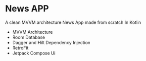 <h1>News APP</h1>
<p> A clean MVVM architecture News App made from scratch In Kotlin </p>
<ul>
  <li>MVVM Architecture</li>
  <li>Room Database</li>
  <li>Dagger and Hilt Dependency Injection</li>
  <li>RetroFit</li>
  <li>Jetpack Compose Ui</li>
</ul>
